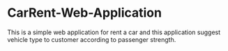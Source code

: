 # CarRent-Web-Application
This is a simple web application for rent a car and this application suggest vehicle type to customer according to passenger strength. 
